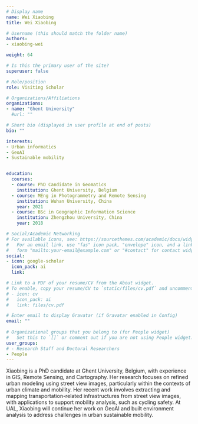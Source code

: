 ```yaml
---
# Display name
name: Wei Xiaobing
title: Wei Xiaobing

# Username (this should match the folder name)
authors:
- xiaobing-wei

weight: 64

# Is this the primary user of the site?
superuser: false

# Role/position
role: Visiting Scholar

# Organizations/Affiliations
organizations:
- name: "Ghent University"
  #url: ""

# Short bio (displayed in user profile at end of posts)
bio: ""

interests:
- Urban informatics
- GeoAI
- Sustainable mobility


education:
  courses:
  - course: PhD Candidate in Geomatics
    institution: Ghent University, Belgium
  - course: MEng in Photogrammetry and Remote Sensing
    institution: Wuhan University, China
    year: 2021
  - course: BSc in Geographic Information Science
    institution: Zhengzhou University, China
    year: 2018

# Social/Academic Networking
# For available icons, see: https://sourcethemes.com/academic/docs/widgets/#icons
#   For an email link, use "fas" icon pack, "envelope" icon, and a link in the
#   form "mailto:your-email@example.com" or "#contact" for contact widget.
social:
- icon: google-scholar
  icon_pack: ai
  link: 

# Link to a PDF of your resume/CV from the About widget.
# To enable, copy your resume/CV to `static/files/cv.pdf` and uncomment the lines below.  
# - icon: cv
#   icon_pack: ai
#   link: files/cv.pdf

# Enter email to display Gravatar (if Gravatar enabled in Config)
email: ""
  
# Organizational groups that you belong to (for People widget)
#   Set this to `[]` or comment out if you are not using People widget.  
user_groups:
# - Research Staff and Doctoral Researchers
- People
---
```


Xiaobing is a PhD candidate at Ghent University, Belgium, with experience in GIS, Remote Sensing, and Cartography.
Her research focuses on refined urban modeling using street view images, particularly within the contexts of urban climate and mobility.
Her recent work involves extracting and mapping transportation-related infrastructures from street view images, with applications to support mobility analysis, such as cycling safety.
At UAL, Xiaobing will continue her work on GeoAI and built environment analysis to address challenges in urban sustainable mobility.
